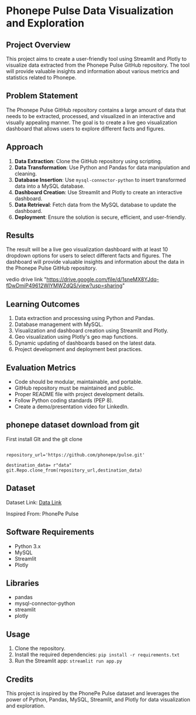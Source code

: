 # Phonepe Pulse Data Visualization and Exploration

## Project Overview

This project aims to create a user-friendly tool using Streamlit and Plotly to visualize data extracted from the Phonepe Pulse GitHub repository. The tool will provide valuable insights and information about various metrics and statistics related to Phonepe.

## Problem Statement

The Phonepe Pulse GitHub repository contains a large amount of data that needs to be extracted, processed, and visualized in an interactive and visually appealing manner. The goal is to create a live geo visualization dashboard that allows users to explore different facts and figures.

## Approach

1. **Data Extraction**: Clone the GitHub repository using scripting.
2. **Data Transformation**: Use Python and Pandas for data manipulation and cleaning.
3. **Database Insertion**: Use `mysql-connector-python` to insert transformed data into a MySQL database.
4. **Dashboard Creation**: Use Streamlit and Plotly to create an interactive dashboard.
5. **Data Retrieval**: Fetch data from the MySQL database to update the dashboard.
6. **Deployment**: Ensure the solution is secure, efficient, and user-friendly.

## Results

The result will be a live geo visualization dashboard with at least 10 dropdown options for users to select different facts and figures. The dashboard will provide valuable insights and information about the data in the Phonepe Pulse GitHub repository.

vedio drive link "https://drive.google.com/file/d/1sneMX8YJdq-fDwDmiP49612WlYMWZdQS/view?usp=sharing"

## Learning Outcomes

1. Data extraction and processing using Python and Pandas.
2. Database management with MySQL.
3. Visualization and dashboard creation using Streamlit and Plotly.
4. Geo visualization using Plotly's geo map functions.
5. Dynamic updating of dashboards based on the latest data.
6. Project development and deployment best practices.

## Evaluation Metrics

- Code should be modular, maintainable, and portable.
- GitHub repository must be maintained and public.
- Proper README file with project development details.
- Follow Python coding standards (PEP 8).
- Create a demo/presentation video for LinkedIn.

## phonepe dataset download from git

First install GIt  and the git clone

```import git

repository_url='https://github.com/phonepe/pulse.git'

destination_data= r"data"
git.Repo.clone_from(repository_url,destination_data)

```

## Dataset

Dataset Link: [Data Link](link_to_data)

Inspired From: PhonePe Pulse

## Software Requirements

- Python 3.x
- MySQL
- Streamlit
- Plotly

## Libraries

- pandas
- mysql-connector-python
- streamlit
- plotly

## Usage

1. Clone the repository.
2. Install the required dependencies: `pip install -r requirements.txt`
3. Run the Streamlit app: `streamlit run app.py`

## Credits

This project is inspired by the PhonePe Pulse dataset and leverages the power of Python, Pandas, MySQL, Streamlit, and Plotly for data visualization and exploration.
